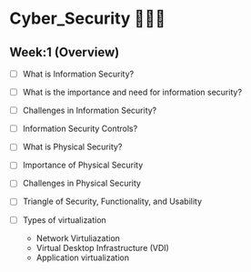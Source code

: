 # Cyber_Security 👨🏻‍💻
## Week:1 (Overview)
- [ ] What is Information Security?
- [ ] What is the importance and need for information security?
- [ ] Challenges in Information Security?
- [ ] Information Security Controls?

- [ ] What is Physical Security?
- [ ] Importance of Physical Security
- [ ] Challenges in Physical Security

- [ ] Triangle of Security, Functionality, and Usability
- [ ] Types of virtualization
  - Network Virtuliazation
  - Virtual Desktop Infrastructure (VDI)
  - Application virtualization
